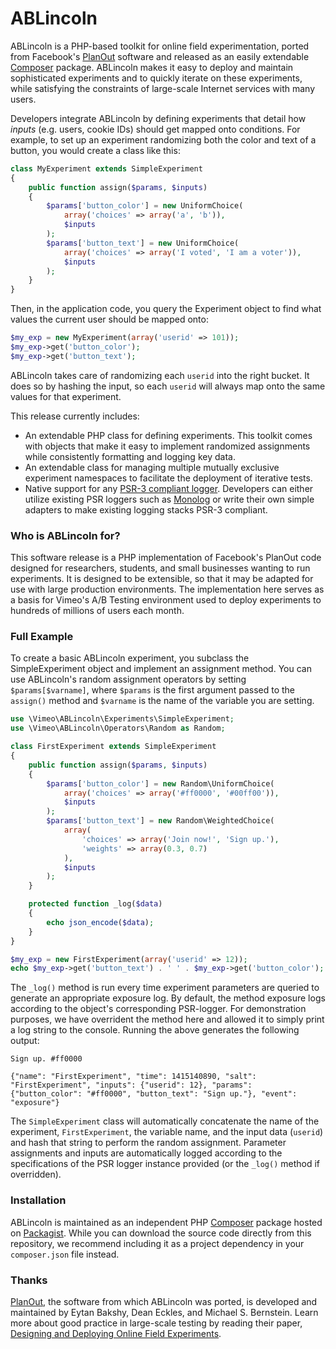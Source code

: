 # ABLincoln

ABLincoln is a PHP-based toolkit for online field experimentation, ported from
Facebook's [PlanOut][] software and released as an easily extendable
[Composer][] package. ABLincoln makes it easy to deploy and maintain
sophisticated experiments and to quickly iterate on these experiments, while
satisfying the constraints of large-scale Internet services with many users.

[PlanOut]: http://facebook.github.io/planout/
[Composer]: https://getcomposer.org/

Developers integrate ABLincoln by defining experiments that detail how _inputs_
(e.g. users, cookie IDs) should get mapped onto conditions. For example, to
set up an experiment randomizing both the color and text of a button, you would
create a class like this:

```php
class MyExperiment extends SimpleExperiment
{
    public function assign($params, $inputs)
    {
        $params['button_color'] = new UniformChoice(
            array('choices' => array('a', 'b')),
            $inputs
        );
        $params['button_text'] = new UniformChoice(
            array('choices' => array('I voted', 'I am a voter')),
            $inputs
        );
    }
}
```

Then, in the application code, you query the Experiment object to find what
values the current user should be mapped onto:

```php
$my_exp = new MyExperiment(array('userid' => 101));
$my_exp->get('button_color');
$my_exp->get('button_text');
```

ABLincoln takes care of randomizing each `userid` into the right bucket. It
does so by hashing the input, so each `userid` will always map onto the same
values for that experiment.

This release currently includes:
  - An extendable PHP class for defining experiments. This toolkit comes
  with objects that make it easy to implement randomized assignments while
  consistently formatting and logging key data.
  - An extendable class for managing multiple mutually exclusive experiment
  namespaces to facilitate the deployment of iterative tests.
  - Native support for any [PSR-3 compliant logger][PSR logger].
  Developers can either utilize existing PSR loggers such as [Monolog][] or
  write their own simple adapters to make existing logging stacks PSR-3
  compliant.

[PSR logger]: https://github.com/php-fig/fig-standards/blob/master/accepted/PSR-3-logger-interface.md
[Monolog]: https://github.com/Seldaek/monolog

### Who is ABLincoln for?

This software release is a PHP implementation of Facebook's PlanOut code
designed for researchers, students, and small businesses wanting to run
experiments. It is designed to be extensible, so that it may be adapted for use
with large production environments. The implementation here serves as a basis
for Vimeo's A/B Testing environment used to deploy experiments to hundreds of
millions of users each month.

### Full Example

To create a basic ABLincoln experiment, you subclass the SimpleExperiment
object and implement an assignment method. You can use ABLincoln's random
assignment operators by setting `$params[$varname]`, where `$params` is the
first argument passed to the `assign()` method and `$varname` is the name of
the variable you are setting.

```php
use \Vimeo\ABLincoln\Experiments\SimpleExperiment;
use \Vimeo\ABLincoln\Operators\Random as Random;

class FirstExperiment extends SimpleExperiment
{
    public function assign($params, $inputs)
    {
        $params['button_color'] = new Random\UniformChoice(
            array('choices' => array('#ff0000', '#00ff00')),
            $inputs
        );
        $params['button_text'] = new Random\WeightedChoice(
            array(
                'choices' => array('Join now!', 'Sign up.'),
                'weights' => array(0.3, 0.7)
            ),
            $inputs
        );
    }

    protected function _log($data)
    {
        echo json_encode($data);
    }
}

$my_exp = new FirstExperiment(array('userid' => 12));
echo $my_exp->get('button_text') . ' ' . $my_exp->get('button_color');
```

The `_log()` method is run every time experiment parameters are queried to
generate an appropriate exposure log. By default, the method exposure logs
according to the object's corresponding PSR-logger. For demonstration purposes,
we have overrident the method here and allowed it to simply print a log string
to the console. Running the above generates the following output:

```
Sign up. #ff0000

{"name": "FirstExperiment", "time": 1415140890, "salt": "FirstExperiment", "inputs": {"userid": 12}, "params": {"button_color": "#ff0000", "button_text": "Sign up."}, "event": "exposure"}
```

The `SimpleExperiment` class will automatically concatenate the name of the
experiment, `FirstExperiment`, the variable name, and the input data (`userid`)
and hash that string to perform the random assignment. Parameter assignments
and inputs are automatically logged according to the specifications of the PSR
logger instance provided (or the `_log()` method if overridden).

### Installation

ABLincoln is maintained as an independent PHP [Composer][] package hosted on
[Packagist][]. While you can download the source code directly from this
repository, we recommend including it as a project dependency in your
`composer.json` file instead.

[Composer]: https://getcomposer.org/
[Packagist]: https://packagist.org/

### Thanks

[PlanOut][], the software from which ABLincoln was ported, is developed and
maintained by Eytan Bakshy, Dean Eckles, and Michael S. Bernstein. Learn more
about good practice in large-scale testing by reading their paper,
[Designing and Deploying Online Field Experiments][PlanOut Paper].

[PlanOut]: https://github.com/facebook/planout
[PlanOut Paper]: http://www-personal.umich.edu/~ebakshy/planout.pdf
